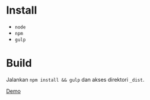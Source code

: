 # Install
- `node`
- `npm`
- `gulp`

# Build
Jalankan `npm install && gulp` dan akses direktori `_dist`.

[Demo](http://zaf.web.id/wedding)